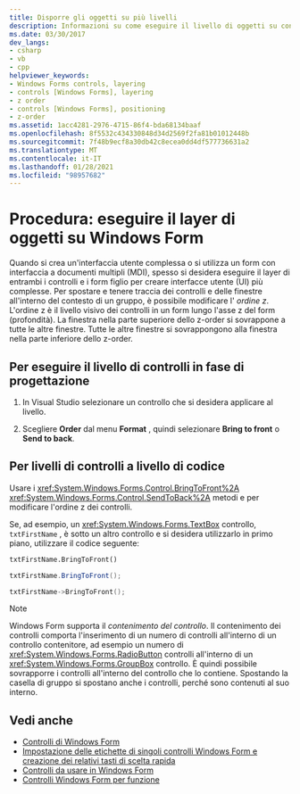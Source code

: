 ```yaml
---
title: Disporre gli oggetti su più livelli
description: Informazioni su come eseguire il livello di oggetti su controlli Windows Form e form figlio per creare interfacce utente più complesse.
ms.date: 03/30/2017
dev_langs:
- csharp
- vb
- cpp
helpviewer_keywords:
- Windows Forms controls, layering
- controls [Windows Forms], layering
- z order
- controls [Windows Forms], positioning
- z-order
ms.assetid: 1acc4281-2976-4715-86f4-bda68134baaf
ms.openlocfilehash: 8f5532c434330848d34d2569f2fa81b01012448b
ms.sourcegitcommit: 7f48b9ecf8a30db42c8ecea0dd4df577736631a2
ms.translationtype: MT
ms.contentlocale: it-IT
ms.lasthandoff: 01/28/2021
ms.locfileid: "98957682"
---
```

# <a name="how-to-layer-objects-on-windows-forms"></a>Procedura: eseguire il layer di oggetti su Windows Form

Quando si crea un'interfaccia utente complessa o si utilizza un form con interfaccia a documenti multipli (MDI), spesso si desidera eseguire il layer di entrambi i controlli e i form figlio per creare interfacce utente (UI) più complesse. Per spostare e tenere traccia dei controlli e delle finestre all'interno del contesto di un gruppo, è possibile modificare l' *ordine z*. L'ordine z è il livello visivo dei controlli in un form lungo l'asse z del form (profondità). La finestra nella parte superiore dello z-order si sovrappone a tutte le altre finestre. Tutte le altre finestre si sovrappongono alla finestra nella parte inferiore dello z-order.

## <a name="to-layer-controls-at-design-time"></a>Per eseguire il livello di controlli in fase di progettazione

1. In Visual Studio selezionare un controllo che si desidera applicare al livello.

2. Scegliere **Order** dal menu **Format** , quindi selezionare **Bring to front** o **Send to back**.

## <a name="to-layer-controls-programmatically"></a>Per livelli di controlli a livello di codice

Usare i <xref:System.Windows.Forms.Control.BringToFront%2A> <xref:System.Windows.Forms.Control.SendToBack%2A> metodi e per modificare l'ordine z dei controlli.

Se, ad esempio, un <xref:System.Windows.Forms.TextBox> controllo, `txtFirstName` , è sotto un altro controllo e si desidera utilizzarlo in primo piano, utilizzare il codice seguente:

```vb
txtFirstName.BringToFront()
```

```csharp
txtFirstName.BringToFront();
```

```cpp
txtFirstName->BringToFront();
```

> [!NOTE]
> Windows Form supporta il *contenimento del controllo*. Il contenimento dei controlli comporta l'inserimento di un numero di controlli all'interno di un controllo contenitore, ad esempio un numero di <xref:System.Windows.Forms.RadioButton> controlli all'interno di un <xref:System.Windows.Forms.GroupBox> controllo. È quindi possibile sovrapporre i controlli all'interno del controllo che lo contiene. Spostando la casella di gruppo si spostano anche i controlli, perché sono contenuti al suo interno.

## <a name="see-also"></a>Vedi anche

- [Controlli di Windows Form](index.md)
- [Impostazione delle etichette di singoli controlli Windows Form e creazione dei relativi tasti di scelta rapida](labeling-individual-windows-forms-controls-and-providing-shortcuts-to-them.md)
- [Controlli da usare in Windows Form](controls-to-use-on-windows-forms.md)
- [Controlli Windows Form per funzione](windows-forms-controls-by-function.md)

